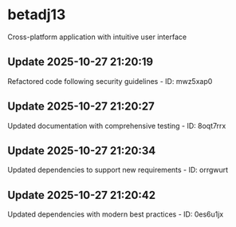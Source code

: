 # betadj13
Cross-platform application with intuitive user interface

## Update 2025-10-27 21:20:19
Refactored code following security guidelines - ID: mwz5xap0


## Update 2025-10-27 21:20:27
Updated documentation with comprehensive testing - ID: 8oqt7rrx


## Update 2025-10-27 21:20:34
Updated dependencies to support new requirements - ID: orrgwurt


## Update 2025-10-27 21:20:42
Updated dependencies with modern best practices - ID: 0es6u1jx

